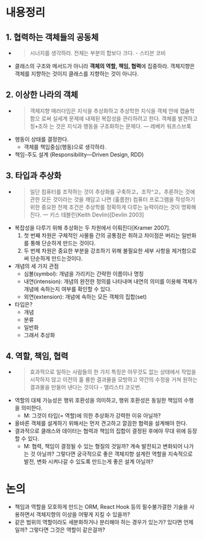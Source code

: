 # 내용정리

## 1. 협력하는 객체들의 공동체

- > 시너지를 생각하라. 전체는 부분의 합보다 크다. - 스티븐 코비
- 클래스의 구조와 메서드가 아니라 **객체의 역할, 책임, 협력**에 집중하라. 객체지향은 객체를 지향하는 것이지 클래스를 지향하는 것이 아니다.

## 2. 이상한 나라의 객체

- > 객체지향 매러다임은 지식을 추상화하고 추상학한 지식을 객체 안에 캡슐학함으 로써 실세계 문제에 내재된 복잡성을 관리하려고 한다. 객체를 발견하고 칭•조하 는 것은 지식과 행동을 구조화하는 문제다. — 레베카
  워프스브록
- 행동이 상태를 결정한다.
    - 객체를 책임중심(행동)으로 생각하라.
- 책임-주도 설계 (Responsibility—Driven Design, RDD)

## 3. 타입과 추상화

- > 일단 컴퓨터를 조작하는 것이 추상화를 구축하고，조작^고，추론하는 것에 관한 모든 것이라는 것을 깨담고 나면 (훌름한) 컴퓨터 프로그램을 작성하기 위한 중요한 전제 조건은 추상학를 정확하게 다루는 능력이라는
  것이 명확해진다. 一 키스 데블린(Keith Devlin)[Devlin 2003]
- 복잡성을 다루기 위해 추상화는 두 차원에서 이뤄진다[Kramer 2007].
    1. 첫 번째 차원은 구체적인 사물들 간의 공통점은 취하고 차이점은 버리는 일반화를 통해 단순하게 만드는 것이다.
    2. 두 번제 차원은 중요한 부분을 강조하기 위해 불필요한 세부 사항을 제거함으로써 단순하게 만드는것이다.
- 개념의 세 가지 관점
    - 심볼(symbol): 개념을 가리키는 간략한 이름이나 명칭
    - 내연(intension): 개념의 완전한 정의를 나타내며 내연의 의미를 이용해 객체가 개념에 속하는지 여부를 확인할 수 있다.
    - 외연(extension): 개념에 속하는 모든 객체의 집합(set)
- 타입은?
    - 개념
    - 분류
    - 일반화
    - 그래서 추상화

## 4. 역할, 책임, 협력

- > 효과적으로 일하는 사람들의 한 가지 특징은 아무것도 없는 상태에서 작업을 시작하지 않고 이전의 훌 륭한 결과물을 모방하고 약간의 수정을 거쳐 원하는 결과물을 만들어 낸다는 것이다 -
  앨리스터 코오번.
- 역할의 대체 가능성은 행위 호환성을 의미하고, 행위 호환성은 동일한 책임의 수행을 의미한다.
    - M: 그것이 타입(= 역할)에 의한 추상화가 강력한 이유 아닐까?
- 올바른 객체를 설계하기 위해서는 먼저 견고하고 깔끔한 협력을 설계해야 한다.
- 결과적으로 클래스와 데이터는 협력과 책임의 집합이 결정된 후에야 무대 위에 등장할 수 있다.
    - M: 협력, 책임이 결정될 수 있는 형질의 것일까? 계속 발전되고 변화되어 나가는 것 아닐까?
      그렇다면 궁극적으로 좋은 객체지향 설계란 역할을 지속적으로 발전, 변화 시켜나갈 수 있도록 만드는게 좋은 설계 아닐까?

# 논의

- 책임과 역할을 모호하게 만드는 ORM, React Hook 등의 필수불가결한 기술을 사용하면서 객체지향의 이상을 어떻게 지킬 수 있을까?
- 같은 범위의 역할이라도 세분화하거나 분리해야 하는 경우가 있는가? 있다면 언제일까? 그렇다면 그것은 역할이 같은걸까?